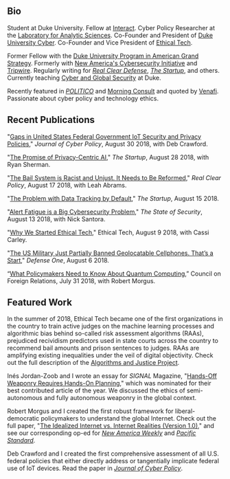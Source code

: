 ## Bio

Student at Duke University. Fellow at [Interact](http://joininteract.com). Cyber Policy Researcher at the [Laboratory for Analytic Sciences](https://ncsu-las.org/about/). Co-Founder and President of [Duke University Cyber](https://ags.duke.edu/engage/cyber-team/). Co-Founder and Vice President of [Ethical Tech](https://ethical-tech.org/).

Former Fellow with the [Duke University Program in American Grand Strategy](http://ags.duke.edu/). Formerly with [New America's Cybersecurity Initiative](https://www.newamerica.org/cybersecurity-initiative/) and [Tripwire](https://tripwire.com/state-of-security). Regularly writing for [_Real Clear Defense_](https://realcleardefense.com/), [_The Startup_](http://medium.com/swlh), and others. Currently teaching [Cyber and Global Security](https://trinity.duke.edu/house-courses/cyber-and-global-security) at Duke.

Recently featured in [_POLITICO_](https://www.politico.com/newsletters/morning-cybersecurity/2018/07/26/dhs-plots-multiple-cyber-initiatives-297736) and [Morning Consult](https://morningconsult.com/briefs/tech-brief-sen-claire-mccaskill-confirms-unsuccessful-russian-hacking-attempt-against-her-office/) and quoted by [Venafi](https://www.venafi.com/blog/https-should-be-implemented-everywhereincluding-static-websites). Passionate about cyber policy and technology ethics.

## Recent Publications

"[Gaps in United States Federal Government IoT Security and Privacy Policies](https://www.tandfonline.com/doi/full/10.1080/23738871.2018.1514061)," _Journal of Cyber Policy_, August 30 2018, with Deb Crawford.

"[The Promise of Privacy-Centric AI](https://medium.com/swlh/the-promise-of-privacy-centric-ai-566cf4ddd2ec)," _The Startup_, August 28 2018, with Ryan Sherman.

"[The Bail System is Racist and Unjust. It Needs to Be Reformed](https://www.realclearpolicy.com/articles/2018/08/17/the_bail_system_is_racist_and_unjust_it_needs_to_be_reformed_110764.html)," _Real Clear Policy_, August 17 2018, with Leah Abrams.

"[The Problem with Data Tracking by Default](https://medium.com/swlh/the-problem-with-data-tracking-by-default-8692725bd187)," _The Startup_, August 15 2018.

"[Alert Fatigue is a Big Cybersecurity Problem](https://www.tripwire.com/state-of-security/security-data-protection/alert-fatigue-is-a-big-cybersecurity-problem/)," _The State of Security_, August 13 2018, with Nick Santora.

"[Why We Started Ethical Tech](https://ethical-tech.org/blog-feed/2018/8/9/why-we-started-ethical-tech)," Ethical Tech, August 9 2018, with Cassi Carley.

"[The US Military Just Partially Banned Geolocatable Cellphones. That’s a Start](https://www.defenseone.com/ideas/2018/08/internet-things-national-security-problem/150301/?oref=d-river)," _Defense One_, August 6 2018.

“[What Policymakers Need to Know About Quantum Computing](https://www.cfr.org/blog/what-policymakers-need-know-about-quantum-computing),” Council on Foreign Relations, July 31 2018, with Robert Morgus.

## Featured Work

In the summer of 2018, Ethical Tech became one of the first organizations in the country to train active judges on the machine learning processes and algorithmic bias behind so-called risk assessment algorithms (RAAs), prejudiced recividism predictors used in state courts across the country to recommend bail amounts and prison sentences to judges. RAAs are amplifying existing inequalities under the veil of digital objectivity. Check out the full description of the [Algorithms and Justice Project](https://ethical-tech.org/projects/).

Inés Jordan-Zoob and I wrote an essay for _SIGNAL_ Magazine, "[Hands-Off Weaponry Requires Hands-On Planning](https://afcea.org/content/hands-weaponry-requires-hands-planning)," which was nominated for their best contributed article of the year. We discussed the ethics of semi-autonomous and fully autonomous weaponry in the global context.

Robert Morgus and I created the first robust framework for liberal-democratic policymakers to understand the global Internet. Check out the full paper, "[The Idealized Internet vs. Internet Realities (Version 1.0)](https://s3.amazonaws.com/newamericadotorg/documents/The_Idealized_Internet_vs._Internet_Realities_Version_1.0_2018-07-25_203930.pdf)," and see our corresponding op-ed for [_New America Weekly_](https://www.newamerica.org/weekly/edition-213/tale-two-internets/) and [_Pacific Standard_](https://psmag.com/news/protecting-an-open-internet).

Deb Crawford and I created the first comprehensive assessment of all U.S. federal policies that either directly address or tangentially implicate federal use of IoT devices. Read the paper in [_Journal of Cyber Policy_](https://www.tandfonline.com/doi/full/10.1080/23738871.2018.1514061).
